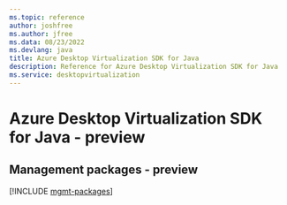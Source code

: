 ```yaml
---
ms.topic: reference
author: joshfree
ms.author: jfree
ms.data: 08/23/2022
ms.devlang: java
title: Azure Desktop Virtualization SDK for Java
description: Reference for Azure Desktop Virtualization SDK for Java
ms.service: desktopvirtualization
---
```

# Azure Desktop Virtualization SDK for Java - preview

## Management packages - preview
[!INCLUDE [mgmt-packages](desktop-virtualization-mgmt-index.md)]